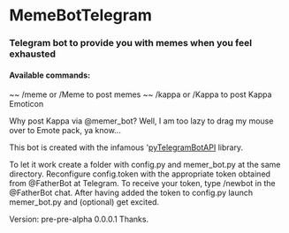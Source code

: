 # MemeBotTelegram
### Telegram bot to provide you with memes when you feel exhausted
#### Available commands:

~~ /meme or /Meme to post memes
~~ /kappa or /Kappa to post Kappa Emoticon

Why post Kappa via @memer_bot? Well, I am too lazy to drag my mouse over to Emote pack, ya know...

This bot is created with the infamous '[pyTelegramBotAPI](https://github.com/eternnoir/pyTelegramBotAPI) library.

To let it work create a folder with config.py and memer_bot.py at the same directory. Reconfigure config.token with the appropriate token obtained from @FatherBot at Telegram. To receive your token, type /newbot in the @FatherBot chat. After having added the token to config.py launch memer_bot.py and (optional) get excited.


Version: pre-pre-alpha 0.0.0.1
Thanks.
